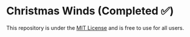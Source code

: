 # Christmas Winds (Completed ✅)
This repository is under the [MIT License](LICENSE) and is free to use for all users.
